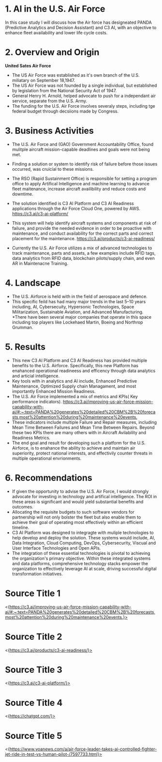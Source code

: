 # 1. AI in the U.S. Air Force
In this case study I will discuss how the Air force has designeated PANDA (Predictive Analytics and Decision Assistant) and C3 AI, with an objective to enhance fleet availability and lower life cycle costs. 

# 2. Overview and Origin
**United Sates Air Force**
* The US Air Force was established as it's own branch of the U.S. miliatary on September 18,1947.
* The US Air Force was not founded by a single individual, but established by legislation from the National Security Act of 1947.
* General Henry H. Arnold, helped advocate to push for a independant air service, separate from the U.S. Army. 
* The funding for the U.S. Air Force involves severaly steps, including tge federal budget through decsiions made by Congress.

# 3. Business Activities 
* The U.S. Air Force and (GAO) Government Accountability Office, found mulitple aircraft mission-capable deadlines and goals were not being met. 
* Finding a solution or system to identify risk of failure before those issues occurred, was cruicial to these missions.
* The RSO (Rapid Sustainment Office) is responsible for setting a program office to apply Artifical Intelligence and machine learning to advance fleet maitenance, increase aircraft availibility and reduce costs and downtime. 
* The solution identified is C3 AI Platform and C3 AI Readiness applications through the Air Force Cloud One, powered by AWS. <https://c3.ai/c3-ai-platform/>

* This system will help identify aircraft systems and components at risk of failure, and provide the needed evidence in order to be proactive with maintenance, and conduct availability for the correct parts and correct placement for the maintenance. <https://c3.ai/products/c3-ai-readiness/>
* Currently the U.S. Air Force utilizes a mix of advanced technologies to track maintenance, parts and assets, a few examples include RFID tags, data analytics from RFID data, blockchain pilots/supply chain, and even AR in Maintenacne Training. 

# 4. Landscape
* The U.S. Airforce is held with in the field of aerospace and defence.
* This specific feild has had many major trends in the last 5&ndash;10 years including, AI, Cybersecuity, Hypersonic Technologies, Space Militarization, Sustainable Aviation, and Advanced Manufacturing.
*There have been several major companies that operate in this space including top players like Lockehaed Martin, Boeing and Northrop Grumman.

# 5. Results
* This new C3 AI Platform and C3 AI Readiness has provided multiple benefits to the U.S. Airforce. Specifically, this new Platform has enahanced operational readineess and efficency through data analytics and articial intelligence. 
* Key tools with in analytics and AI include, Enhanced Predictive Maintenance, Optimized Supply chain Managament, and most importantly Enhanced Mission Readiness.
* The U.S. Air Force implemented a mix of metrics and KPIs( Key performance indicators). <https://c3.ai/improving-us-air-force-mission-capability-with-ai/#:~:text=PANDA%20generates%20detailed%20CBM%2B%20forecasts,most%20attention%20during%20maintenance%20events.>
* These indicators include multiple Failure and Repair measures, including Mean Time Between Failures and  Mean Time Between Repairs. Beyond these two KPIs there are many others with in Aircraft Avilability and Readiness Metrics. 
* The end goal and result for developing such a platform for the U.S. Airforce, is to enahance the ability to achieve and maintain air superiority, protect national interests, and effectivily counter threats in multiple operational envrionments. 

# 6. Recommendations
* If given the opportunity to advise the U.S. Air Force, I would strongly advocate for investing in technology and artifical intelligence. The ROI in these areas is significant and would yield substantial benefits and outcomes. 
* Allocating the requisite budgets to such software vendors for partnership will not only bolster the fleet but also enable them to achieve their goal of operating most effectively within an efficient timeline.
* C3 AI Platform was designed to integragte with muliple technologies to help develop and deploy the solution. These systems would include, AI, Data Integration, Cloud Computing, DevOps, Cybersecurity, Viscual and User Interface Technologies and Open APIs. 
* The integration of these essential technologies is pivotal to achieving the organization's primary objective. Within these integrated systems and data platforms, comprehensive technology stacks empower the organization to effectively leverage AI at scale, driving successful digital transformation initiatives. 

# Source Title 1
<{https://c3.ai/improving-us-air-force-mission-capability-with-ai/#:~:text=PANDA%20generates%20detailed%20CBM%2B%20forecasts,most%20attention%20during%20maintenance%20events.}>

# Source Title 2
<{https://c3.ai/products/c3-ai-readiness/}>

# Source Title 3
<{https://c3.ai/c3-ai-platform/}>

# Source Title 4
<{https://chatgpt.com/}>

# Source Title 5
<{https://www.voanews.com/a/air-force-leader-takes-ai-controlled-fighter-jet-ride-in-test-vs-human-pilot-/7597733.html}>
